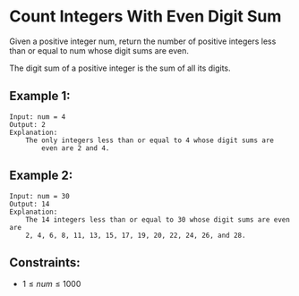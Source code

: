 # Count Integers With Even Digit Sum

Given a positive integer num, return the number of positive integers less  
than or equal to num whose digit sums are even.

The digit sum of a positive integer is the sum of all its digits.

 

## Example 1:

    Input: num = 4
    Output: 2
    Explanation:
        The only integers less than or equal to 4 whose digit sums are  
            even are 2 and 4.    
        
## Example 2:

    Input: num = 30
    Output: 14
    Explanation:
        The 14 integers less than or equal to 30 whose digit sums are even are
        2, 4, 6, 8, 11, 13, 15, 17, 19, 20, 22, 24, 26, and 28.

 

## Constraints:

* $1 \le num \le 1000$